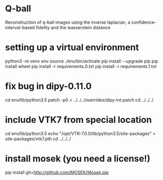 # Q-ball
Reconstruction of q-ball images using the inverse laplacian, a
confidence-interval-based fidelity and the wasserstein distance

# setting up a virtual environment
python3 -m venv env
source ./env/bin/activate
pip install --upgrade pip
pip install wheel
pip install -r requirements.0.txt
pip install -r requirements.1.txt

# fix bug in dipy-0.11.0
cd env/lib/python3.5
patch -p0 < ../../../overrides/dipy-int.patch
cd ../../../

# include VTK7 from special location
cd env/lib/python3.5
echo "/opt/VTK-7.0.0/lib/python3.5/site-packages" > site-packages/vtk7.pth
cd ../../../

# install mosek (you need a license!)
pip install git+http://github.com/MOSEK/Mosek.pip
